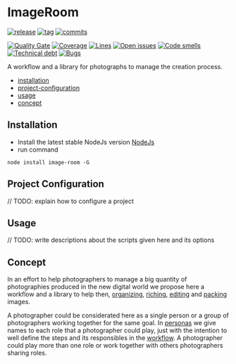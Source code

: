 # ImageRoom

[![release](https://img.shields.io/github/release/rbuas/image-room.svg)](https://GitHub.com/rbuas/image-room/releases/)
[![tag](https://img.shields.io/github/tag/rbuas/image-room.svg)](https://GitHub.com/rbuas/image-room/tags/)
[![commits](https://img.shields.io/github/commits-since/rbuas/image-room/v0.0.0.svg)](https://GitHub.com/rbuas/image-room/commit/)

[![Quality Gate](https://sonarcloud.io/api/badges/gate?key=image-room)](https://sonarcloud.io/dashboard/index/image-room)
[![Coverage](https://sonarcloud.io/api/badges/measure?key=image-room&metric=coverage)](https://sonarcloud.io/component_measures?id=image-room&metric=coverage)
[![Lines](https://sonarcloud.io/api/badges/measure?key=image-room&metric=ncloc)](https://sonarcloud.io/component_measures?id=image-room&metric=ncloc)
[![Open issues](https://sonarcloud.io/api/badges/measure?key=image-room&metric=open_issues)](https://sonarcloud.io/component_measures?id=image-room&metric=open_issues)
[![Code smells](https://sonarcloud.io/api/badges/measure?key=image-room&metric=code_smells)](https://sonarcloud.io/component_measures?id=image-room&metric=code_smells)
[![Technical debt](https://sonarcloud.io/api/badges/measure?key=image-room&metric=sqale_index)](https://sonarcloud.io/component_measures?id=image-room&metric=sqale_index)
[![Bugs](https://sonarcloud.io/api/badges/measure?key=image-room&metric=bugs)](https://sonarcloud.io/component_measures?id=image-room&metric=bugs)

A workflow and a library for photographs to manage the creation process.

- [installation](#installation)
- [project-configuration](#project-configuration)
- [usage](#usage)
- [concept](#concept)

## Installation
- Install the latest stable NodeJs version [NodeJs](https://nodejs.org/en/)
- run command 
```
node install image-room -G
```

## Project Configuration
// TODO: explain how to configure a project

## Usage
// TODO: write descriptions about the scripts given here and its options


## Concept

In an effort to help photographers to manage a big quantity of photographies produced in the new digital world we propose here a workflow and a library to help then, [organizing](./doc/workflow.md#project-preparatino), [riching](./doc/workflow.md#sifting), [editing](./doc/workflow.md#edition) and [packing](./doc/workflow.md#packing) images.

A photographer could be considerated here as a single person or a group of photographers working together for the same goal. In [personas](./doc/personas.md) we give names to each role that a photographer could play, just with the intention to well define the steps and its responsibles in the [workflow](./doc/workflow.md). A photographer could play more than one role or work together with others photographers sharing roles.
